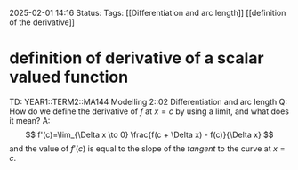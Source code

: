 2025-02-01 14:16
Status: 
Tags: [[Differentiation and arc length]] [[definition of the derivative]]
# definition of derivative of a scalar valued function

TD: YEAR1::TERM2::MA144 Modelling 2::02 Differentiation and arc length
Q: How do we define the derivative of $f$ at $x=c$ by using a limit, and what does it mean?
A: $$
f'(c)=\lim_{\Delta x \to 0} \frac{f(c + \Delta x) - f(c)}{\Delta x}
$$and the value of $f'(c)$ is equal to the slope of the _tangent_ to the curve at $x=c$.
<!--ID: 1738419548734-->
